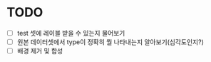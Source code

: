 # TODO
- [ ] test 셋에 레이블 받을 수 있는지 물어보기
- [ ] 원본 데이터셋에서 type이 정확히 뭘 나타내는지 알아보기(심각도인지?)
- [ ] 배경 제거 및 합성